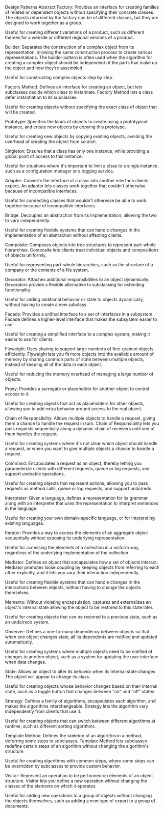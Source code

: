 Design Patterns
Abstract Factory:
Provides an interface for creating families of related or dependent objects without specifying their concrete classes. The objects returned by the factory can be of different classes, but they are designed to work together as a group.

Useful for creating different variations of a product, such as different themes for a website or different regional versions of a product.

Builder:
Separates the construction of a complex object from its representation, allowing the same construction process to create various representations. The builder pattern is often used when the algorithm for creating a complex object should be independent of the parts that make up the object and how they're assembled.

Useful for constructing complex objects step by step.

Factory Method:
Defines an interface for creating an object, but lets subclasses decide which class to instantiate. Factory Method lets a class defer instantiation to its subclasses.

Useful for creating objects without specifying the exact class of object that will be created.

Prototype:
Specifies the kinds of objects to create using a prototypical instance, and create new objects by copying this prototype.

Useful for creating new objects by copying existing objects, avoiding the overhead of creating the object from scratch.

Singleton:
Ensures that a class has only one instance, while providing a global point of access to this instance.

Useful for situations where it's important to limit a class to a single instance, such as a configuration manager or a logging service.

Adapter:
Converts the interface of a class into another interface clients expect. An adapter lets classes work together that couldn't otherwise because of incompatible interfaces.

Useful for connecting classes that wouldn't otherwise be able to work together because of incompatible interfaces.

Bridge:
Decouples an abstraction from its implementation, allowing the two to vary independently.

Useful for creating flexible systems that can handle changes in the implementation of an abstraction without affecting clients.

Composite:
Composes objects into tree structures to represent part-whole hierarchies. Composite lets clients treat individual objects and compositions of objects uniformly.

Useful for representing part-whole hierarchies, such as the structure of a company or the contents of a file system.

Decorator:
Attaches additional responsibilities to an object dynamically. Decorators provide a flexible alternative to subclassing for extending functionality.

Useful for adding additional behavior or state to objects dynamically, without having to create a new subclass.

Facade:
Provides a unified interface to a set of interfaces in a subsystem. Facade defines a higher-level interface that makes the subsystem easier to use.

Useful for creating a simplified interface to a complex system, making it easier to use for clients.

Flyweight:
Uses sharing to support large numbers of fine-grained objects efficiently. Flyweight lets you fit more objects into the available amount of memory by sharing common parts of state between multiple objects, instead of keeping all of the data in each object.

Useful for reducing the memory overhead of managing a large number of objects.

Proxy:
Provides a surrogate or placeholder for another object to control access to it.

Useful for creating objects that act as placeholders for other objects, allowing you to add extra behavior around access to the real object.

Chain of Responsibility:
Allows multiple objects to handle a request, giving them a chance to handle the request in turn. Chain of Responsibility lets you pass requests sequentially along a dynamic chain of receivers until one of them handles the request.

Useful for creating systems where it's not clear which object should handle a request, or when you want to give multiple objects a chance to handle a request.

Command:
Encapsulates a request as an object, thereby letting you parameterize clients with different requests, queue or log requests, and support undoable operations.

Useful for creating objects that represent actions, allowing you to pass requests as method calls, queue or log requests, and support undo/redo.

Interpreter:
Given a language, defines a representation for its grammar along with an interpreter that uses the representation to interpret sentences in the language.

Useful for creating your own domain-specific language, or for interpreting existing languages.

Iterator:
Provides a way to access the elements of an aggregate object sequentially without exposing its underlying representation.

Useful for accessing the elements of a collection in a uniform way, regardless of the underlying implementation of the collection.

Mediator:
Defines an object that encapsulates how a set of objects interact. Mediator promotes loose coupling by keeping objects from referring to each other explicitly, and it lets you vary their interaction independently.

Useful for creating flexible systems that can handle changes in the interactions between objects, without having to change the objects themselves.

Memento:
Without violating encapsulation, captures and externalizes an object's internal state allowing the object to be restored to this state later.

Useful for creating objects that can be restored to a previous state, such as an undo/redo system.

Observer:
Defines a one-to-many dependency between objects so that when one object changes state, all its dependents are notified and updated automatically.

Useful for creating systems where multiple objects need to be notified of changes to another object, such as a system for updating the user interface when data changes.

State:
Allows an object to alter its behavior when its internal state changes. The object will appear to change its class.

Useful for creating objects whose behavior changes based on their internal state, such as a toggle button that changes between "on" and "off" states.

Strategy:
Defines a family of algorithms, encapsulates each algorithm, and makes the algorithms interchangeable. Strategy lets the algorithm vary independently from clients that use it.

Useful for creating objects that can switch between different algorithms at runtime, such as different sorting algorithms.

Template Method:
Defines the skeleton of an algorithm in a method, deferring some steps to subclasses. Template Method lets subclasses redefine certain steps of an algorithm without changing the algorithm's structure.

Useful for creating algorithms with common steps, where some steps can be overridden by subclasses to provide custom behavior.

Visitor:
Represent an operation to be performed on elements of an object structure. Visitor lets you define a new operation without changing the classes of the elements on which it operates.

Useful for adding new operations to a group of objects without changing the objects themselves, such as adding a new type of export to a group of documents.


